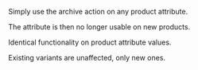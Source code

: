 Simply use the archive action on any product attribute.

The attribute is then no longer usable on new products.

Identical functionality on product attribute values.

Existing variants are unaffected, only new ones.
